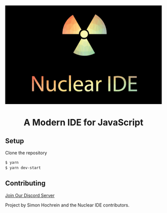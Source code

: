 ![Nuclear IDE](media/header.png)
<div align="center">
    <h1>A Modern IDE for JavaScript</h1>
</div>

## Setup

Clone the repository

```bash
$ yarn
$ yarn dev-start
```

## Contributing

[Join Our Discord Server](https://discord.gg/gA3eA56)

Project by Simon Hochrein and the Nuclear IDE contributors.
